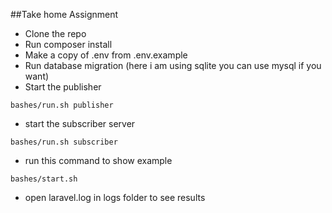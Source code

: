 ##Take home Assignment

- Clone the repo
- Run composer install
- Make a copy of .env from .env.example
- Run database migration (here i am using sqlite you can use mysql if you want)
- Start the publisher 
```
bashes/run.sh publisher
```
- start the subscriber server
```
bashes/run.sh subscriber
```
- run this command to show example
```
bashes/start.sh
```
- open laravel.log in logs folder to see results
 
 


